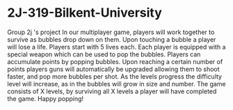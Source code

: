 # 2J-319-Bilkent-University
Group 2j 's project
In our multiplayer game, players will work together to survive as bubbles drop down on them. Upon touching a bubble a player will lose a life. Players start with 5 lives each. Each player is equipped with a special weapon which can be used to pop the bubbles. Players can accumulate points by popping bubbles. Upon reaching a certain number of points players guns will automatically be upgraded allowing them to shoot faster, and pop more bubbles per shot. As the levels progress the difficulty level will increase, as in the bubbles will grow in size and number. The game consists of X levels, by surviving all X levels a player will have completed the game. Happy popping!
